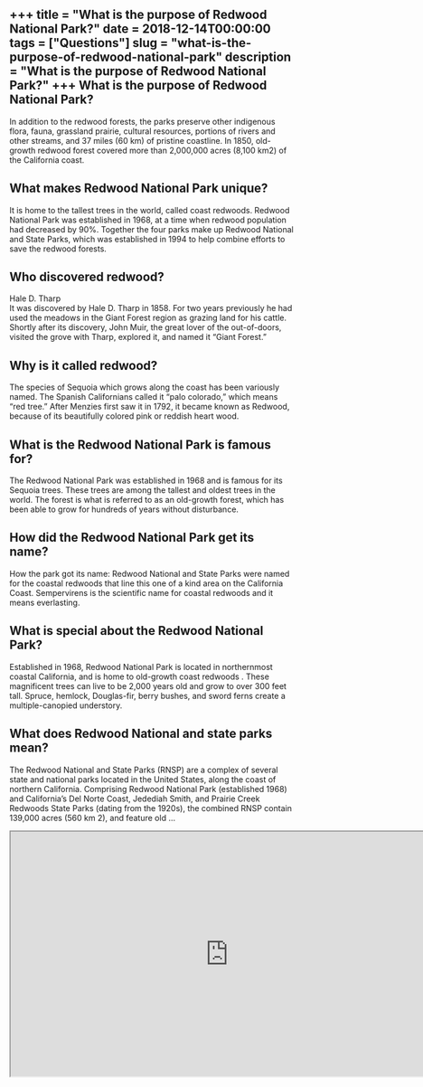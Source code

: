 +++
title = "What is the purpose of Redwood National Park?"
date = 2018-12-14T00:00:00
tags = ["Questions"]
slug = "what-is-the-purpose-of-redwood-national-park"
description = "What is the purpose of Redwood National Park?"
+++
What is the purpose of Redwood National Park?
---------------------------------------------

In addition to the redwood forests, the parks preserve other indigenous flora, fauna, grassland prairie, cultural resources, portions of rivers and other streams, and 37 miles (60 km) of pristine coastline. In 1850, old-growth redwood forest covered more than 2,000,000 acres (8,100 km2) of the California coast.

What makes Redwood National Park unique?
----------------------------------------

It is home to the tallest trees in the world, called coast redwoods. Redwood National Park was established in 1968, at a time when redwood population had decreased by 90%. Together the four parks make up Redwood National and State Parks, which was established in 1994 to help combine efforts to save the redwood forests.

Who discovered redwood?
-----------------------

Hale D. Tharp  
It was discovered by Hale D. Tharp in 1858. For two years previously he had used the meadows in the Giant Forest region as grazing land for his cattle. Shortly after its discovery, John Muir, the great lover of the out-of-doors, visited the grove with Tharp, explored it, and named it “Giant Forest.”

Why is it called redwood?
-------------------------

The species of Sequoia which grows along the coast has been variously named. The Spanish Californians called it “palo colorado,” which means “red tree.” After Menzies first saw it in 1792, it became known as Redwood, because of its beautifully colored pink or reddish heart wood.

What is the Redwood National Park is famous for?
------------------------------------------------

The Redwood National Park was established in 1968 and is famous for its Sequoia trees. These trees are among the tallest and oldest trees in the world. The forest is what is referred to as an old-growth forest, which has been able to grow for hundreds of years without disturbance.

How did the Redwood National Park get its name?
-----------------------------------------------

How the park got its name: Redwood National and State Parks were named for the coastal redwoods that line this one of a kind area on the California Coast. Sempervirens is the scientific name for coastal redwoods and it means everlasting.

What is special about the Redwood National Park?
------------------------------------------------

Established in 1968, Redwood National Park is located in northernmost coastal California, and is home to old-growth coast redwoods . These magnificent trees can live to be 2,000 years old and grow to over 300 feet tall. Spruce, hemlock, Douglas-fir, berry bushes, and sword ferns create a multiple-canopied understory.

What does Redwood National and state parks mean?
------------------------------------------------

 The Redwood National and State Parks (RNSP) are a complex of several state and national parks located in the United States, along the coast of northern California. Comprising Redwood National Park (established 1968) and California’s Del Norte Coast, Jedediah Smith, and Prairie Creek Redwoods State Parks (dating from the 1920s), the combined RNSP contain 139,000 acres (560 km 2), and feature old …

<iframe allow="accelerometer; autoplay; clipboard-write; encrypted-media; gyroscope; picture-in-picture" allowfullscreen="" class="__youtube_prefs__  epyt-is-override  no-lazyload" data-no-lazy="1" data-origheight="433" data-origwidth="770" data-skipgform_ajax_framebjll="" height="433" id="_ytid_63612" loading="lazy" src="https://www.youtube.com/embed/MglBOaOnzqM?enablejsapi=1&autoplay=0&cc_load_policy=0&cc_lang_pref=&iv_load_policy=1&loop=0&modestbranding=0&rel=1&fs=1&playsinline=0&autohide=2&theme=dark&color=red&controls=1&" title="YouTube player" width="770"></iframe>